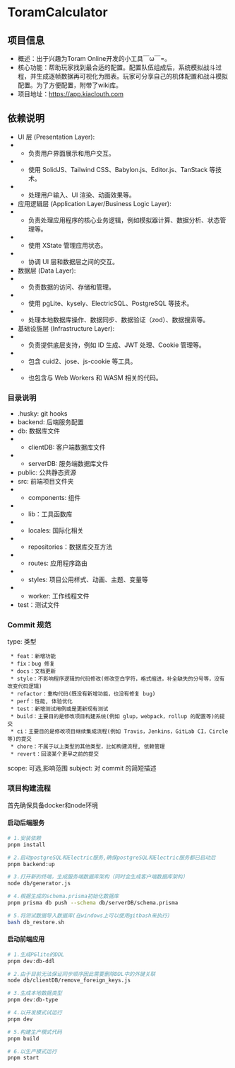# ToramCalculator

## 项目信息

- 概述：出于兴趣为Toram Online开发的小工具￣ω￣=。
- 核心功能：帮助玩家找到最合适的配置。配置队伍组成后，系统模拟战斗过程，并生成逐帧数据再可视化为图表。玩家可分享自己的机体配置和战斗模拟配置。为了方便配置，附带了wiki库。
- 项目地址：https://app.kiaclouth.com

## 依赖说明

- UI 层 (Presentation Layer):
- - 负责用户界面展示和用户交互。
- - 使用 SolidJS、Tailwind CSS、Babylon.js、Editor.js、TanStack 等技术。
- - 处理用户输入、UI 渲染、动画效果等。
- 应用逻辑层 (Application Layer/Business Logic Layer):
- - 负责处理应用程序的核心业务逻辑，例如模拟器计算、数据分析、状态管理等。
- - 使用 XState 管理应用状态。
- - 协调 UI 层和数据层之间的交互。
- 数据层 (Data Layer):
- - 负责数据的访问、存储和管理。
- - 使用 pgLite、kysely、ElectricSQL、PostgreSQL 等技术。
- - 处理本地数据库操作、数据同步、数据验证（zod）、数据搜索等。
- 基础设施层 (Infrastructure Layer):
- - 负责提供底层支持，例如 ID 生成、JWT 处理、Cookie 管理等。
- - 包含 cuid2、jose、js-cookie 等工具。
- - 也包含与 Web Workers 和 WASM 相关的代码。

### 目录说明

- .husky: git hooks
- backend: 后端服务配置
- db: 数据库文件
- - clientDB: 客户端数据库文件
- - serverDB: 服务端数据库文件
- public: 公共静态资源
- src: 前端项目文件夹
- - components: 组件
- - lib：工具函数库
- - locales: 国际化相关
- - repositories：数据库交互方法
- - routes: 应用程序路由
- - styles: 项目公用样式、动画、主题、变量等
- - worker: 工作线程文件
- test：测试文件

### Commit 规范

type: 类型

```
 * feat：新增功能
 * fix：bug 修复
 * docs：文档更新
 * style：不影响程序逻辑的代码修改(修改空白字符，格式缩进，补全缺失的分号等，没有改变代码逻辑)
 * refactor：重构代码(既没有新增功能，也没有修复 bug)
 * perf：性能, 体验优化
 * test：新增测试用例或是更新现有测试
 * build：主要目的是修改项目构建系统(例如 glup，webpack，rollup 的配置等)的提交
 * ci：主要目的是修改项目继续集成流程(例如 Travis，Jenkins，GitLab CI，Circle等)的提交
 * chore：不属于以上类型的其他类型，比如构建流程, 依赖管理
 * revert：回滚某个更早之前的提交
```

scope: 可选,影响范围
subject: 对 commit 的简短描述

### 项目构建流程

首先确保具备docker和node环境

#### 启动后端服务
```bash
# 1.安装依赖
pnpm install

# 2.启动postgreSQL和Electric服务,确保postgreSQL和Electric服务都已启动后
pnpm backend:up

# 3.打开新的终端，生成服务端数据库架构（同时会生成客户端数据库架构）
node db/generator.js

# 4.根据生成的schema.prisma初始化数据库
pnpm prisma db push --schema db/serverDB/schema.prisma

# 5.将测试数据导入数据库(在windows上可以使用gitbash来执行)
bash db_restore.sh
```

#### 启动前端应用
```bash
# 1.生成PGlite的DDL
pnpm dev:db-ddl

# 2.由于目前无法保证同步顺序因此需要删除DDL中的外键关联
node db/clientDB/remove_foreign_keys.js

# 3.生成本地数据类型
pnpm dev:db-type

# 4.以开发模式试运行
pnpm dev

# 5.构建生产模式代码
pnpm build

# 6.以生产模式运行
pnpm start
```
